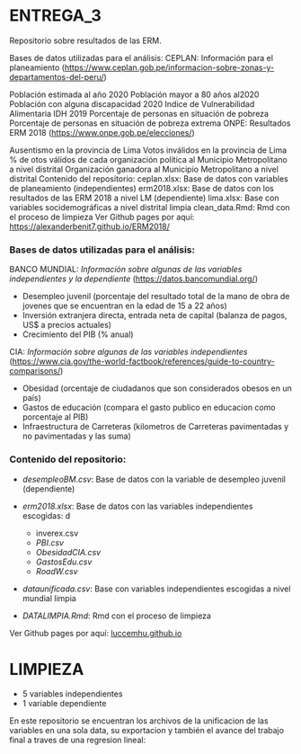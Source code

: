 # ENTREGA_3

Repositorio sobre resultados de las ERM.

Bases de datos utilizadas para el análisis:
CEPLAN: Información para el planeamiento (https://www.ceplan.gob.pe/informacion-sobre-zonas-y-departamentos-del-peru/)

Población estimada al año 2020
Población mayor a 80 años al2020
Población con alguna discapacidad 2020
Indice de Vulnerabilidad Alimentaria
IDH 2019
Porcentaje de personas en situación de pobreza
Porcentaje de personas en situación de pobreza extrema
ONPE: Resultados ERM 2018 (https://www.onpe.gob.pe/elecciones/)

Ausentismo en la provincia de Lima
Votos inválidos en la provincia de Lima
% de otos válidos de cada organización política al Municipio Metropolitano a nivel distrital
Organización ganadora al Municipio Metropolitano a nivel distrital
Contenido del repositorio:
ceplan.xlsx: Base de datos con variables de planeamiento (independientes)
erm2018.xlsx: Base de datos con los resultados de las ERM 2018 a nivel LM (dependiente)
lima.xlsx: Base con variables socidemográficas a nivel distrital limpia
clean_data.Rmd: Rmd con el proceso de limpieza
Ver Github pages por aquí: https://alexanderbenit7.github.io/ERM2018/




### Bases de datos utilizadas para el análisis:

BANCO MUNDIAL: *Información sobre algunas de las variables independientes y la dependiente* (<https://datos.bancomundial.org/>)

- Desempleo juvenil (porcentaje del resultado total de la mano de obra de jovenes que se encuentran en la edad de 15 a 22 años)
- Inversión extranjera directa, entrada neta de capital (balanza de pagos, US$ a precios actuales)
- Crecimiento del PIB (% anual)

CIA: *Información sobre algunas de las variables independientes* (<https://www.cia.gov/the-world-factbook/references/guide-to-country-comparisons/>)

- Obesidad (orcentaje de ciudadanos que son considerados obesos en un país)
- Gastos de educación (compara el gasto publico en educacion como porcentaje al PIB)
- Infraestructura de Carreteras (kilometros de Carreteras pavimentadas y no pavimentadas y las suma)

### Contenido del repositorio:

- *desempleoBM.csv*: Base de datos con la variable de desempleo juvenil (dependiente)
- *erm2018.xlsx*: Base de datos con las variables independientes escogidas: d
  - inverex.csv
  - *PBI.csv*
  - *ObesidadCIA.csv*
  - *GastosEdu.csv*
  - *RoadW.csv*

- *dataunificada.csv*: Base con variables independientes escogidas a nivel mundial limpia
- *DATALIMPIA.Rmd*: Rmd con el proceso de limpieza


Ver Github pages por aquí: [luccemhu.github.io](https://luccemhu.github.io/)

# LIMPIEZA
  - 5 variables independientes 
  - 1 variable dependiente
  
  
  
  
  
  
  
  
  
  
  
  
  
  
En este repositorio se encuentran los archivos de la unificacion de las variables en una sola data, su exportacion y también el avance del trabajo final a traves de una regresion lineal:







